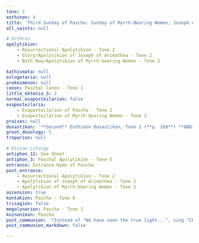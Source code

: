 ```yaml
---
tone: 2
eothinon: 4
title: 'Third Sunday of Pascha: Sunday of Myrrh-Bearing Women, Joseph of Arimathea & Righteous Nicodemus'
all_saints: null

# Orthros
apolytikion:
    - Resurrectional Apolytikion - Tone 2
    - Glory/Apolytikion of Joseph of Arimathea - Tone 2
    - Both Now/Apolytikion of Myrrh-bearing Women - Tone 2

kathismata: null
evlogetaria: null
prokeimenon: null
canon: Paschal Canon - Tone 1
little_ektenia_3: 2
normal_exaposteilarion: false
exaposteilaria:
    - Exaposteilarion of Pascha - Tone 2
    - Exaposteilarion of Myrrh-bearing Women - Tone 2
praises: null
doxastikon: '**Second** Eothinon Doxastikon, Tone 2 (**p. 169**) **AND** Doxastikon for Pascha (Tone 5)'
great_doxology: 5
troparion: null

# Divine Liturgy
antiphon_12: See Sheet
antiphon_3: Paschal Apolytikion - Tone 5
entrance: Entrance Hymn of Pascha
post_entrance:
    - Resurrectional Apolytikion - Tone 2
    - Apolytikion of Joseph of Arimathea - Tone 2
    - Apolytikion of Myrrh-bearing Women - Tone 2
ascension: true
kontakion: Pascha - Tone 8
trisagion: false
megalynarion: Pascha - Tone 1
koinonikon: Pascha
post_communion: '*Instead of "We have seen the true light...", sing "Christ is Risen" **ONCE***'
post_communion_markdown: false

---
```


